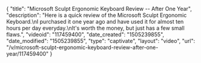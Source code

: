 {
    "title": "Microsoft Sculpt Ergonomic Keyboard Review -- After One Year",
    "description": "Here is a quick review of the Microsoft Sculpt Ergonomic Keyboard.\nI purchased it one year ago and have used it for almost ten hours per day everyday.\nIt's worth the money, but just has a few small flaws.",
    "videoid": "117459400",
    "date_created": "1505239855",
    "date_modified": "1505239855",
    "type": "captivate",
    "layout": "video",
    "url": "\/v\/microsoft-sculpt-ergonomic-keyboard-review-after-one-year\/117459400"
}